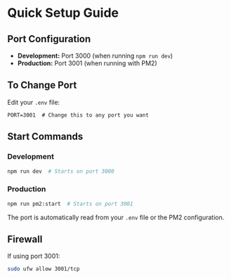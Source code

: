 # Quick Setup Guide

## Port Configuration

- **Development:** Port 3000 (when running `npm run dev`)
- **Production:** Port 3001 (when running with PM2)

## To Change Port

Edit your `.env` file:
```env
PORT=3001  # Change this to any port you want
```

## Start Commands

### Development
```bash
npm run dev  # Starts on port 3000
```

### Production
```bash
npm run pm2:start  # Starts on port 3001
```

The port is automatically read from your `.env` file or the PM2 configuration.

## Firewall

If using port 3001:
```bash
sudo ufw allow 3001/tcp
```

